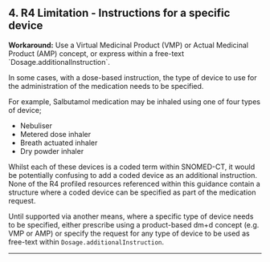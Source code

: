## 4. R4 Limitation - Instructions for a specific device

<div class="nhsd-a-box nhsd-a-box--bg-light-blue nhsd-!t-margin-bottom-6 nhsd-t-body">
    <strong>Workaround:</strong> Use a Virtual Medicinal Product (VMP) or Actual Medicinal Product (AMP) concept, or express within a free-text `Dosage.additionalInstruction`.
</div>

In some cases, with a dose-based instruction, the type of device to use for the administration of the medication needs to be specified.

For example, Salbutamol medication may be inhaled using one of four types of device;

- Nebuliser
- Metered dose inhaler
- Breath actuated inhaler
- Dry powder inhaler

Whilst each of these devices is a coded term within SNOMED-CT, it would be potentially confusing to add a coded device as an additional instruction. None of the R4 profiled resources referenced within this guidance contain a structure where a coded device can be specified as part of the medication request.

Until supported via another means, where a specific type of device needs to be specified, either prescribe using a product-based dm+d concept (e.g. VMP or AMP) or specify the request for any type of device to be used as free-text within `Dosage.additionalInstruction`.

---
